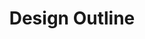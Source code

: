 ---
title: 'Design Outline'
desc: '
<p class="font--regular">We are an online platform working with new and upcoming Designers to sell their prints, helping them get their name out in the big scary world! Ranging from Photography prints to awesome Graphic Design work.</p>'
tags:
  - Location::Fleet, Hampshire
  - Category::Online Shopping
  - Category::Shopping
header:
  src: header.jpg
  alt: Design Outlin Header
logo: 
  src: logo.jpg
  alt: Design Outlin Logo
covidInfomation: '
<p class="font--regular">Please visit our website and shop online.</p>'
covidStatus:
  icon: success
  text: 'We are Open! Business As Usual.'
openingHours:
  monday: 'N/A'
  tuesday: 'N/A'
  wednesday: 'N/A'
  thursday: 'N/A'
  friday: 'N/A'
  saturday: 'N/A'
  sunday: 'N/A'
contactDetails:
  email: 'N/A'
  phone: 'N/A'
  website: 'https://www.designoutline.co.uk'
socialLinks:
  facebook: 'https://www.facebook.com/designoutlinee'
  instagram: 'https://www.instagram.com/designoutline_/'
ctaLink: 'https://www.designoutline.co.uk'
metaDesc: 'We are an online platform working with new and upcoming Designers to sell their prints, helping them get their name out in the big scary world!'
---